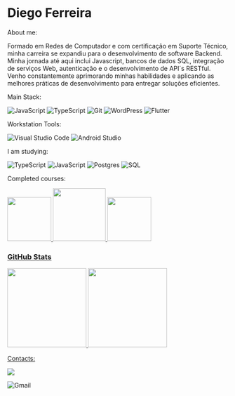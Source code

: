# Diego Ferreira

About me:

Formado em Redes de Computador e com certificação em Suporte Técnico, minha carreira se expandiu para o desenvolvimento de software Backend. Minha jornada até aqui inclui Javascript, bancos de dados SQL, integração de serviços Web, autenticação e o desenvolvimento de API´s RESTful. Venho constantemente aprimorando minhas habilidades e aplicando as melhores práticas de desenvolvimento para entregar soluções eficientes.

Main Stack:

![JavaScript](https://img.shields.io/badge/javascript-%23323330.svg?style=for-the-badge&logo=javascript&logoColor=%23F7DF1E)
![TypeScript](https://img.shields.io/badge/typescript-%23007ACC.svg?style=for-the-badge&logo=typescript&logoColor=white)
![Git](https://img.shields.io/badge/git-%23F05033.svg?style=for-the-badge&logo=git&logoColor=white)
![WordPress](https://img.shields.io/badge/WordPress-%23117AC9.svg?style=for-the-badge&logo=WordPress&logoColor=white)
![Flutter](https://img.shields.io/badge/Flutter-%2302569B.svg?style=for-the-badge&logo=Flutter&logoColor=white)

Workstation Tools:

![Visual Studio Code](https://img.shields.io/badge/Visual%20Studio%20Code-0078d7.svg?style=for-the-badge&logo=visual-studio-code&logoColor=white)
![Android Studio](https://img.shields.io/badge/Android%20Studio-3DDC84.svg?style=for-the-badge&logo=android-studio&logoColor=white)

I am studying:

![TypeScript](https://img.shields.io/badge/typescript-%23007ACC.svg?style=for-the-badge&logo=typescript&logoColor=white)
![JavaScript](https://img.shields.io/badge/javascript-%23323330.svg?style=for-the-badge&logo=javascript&logoColor=%23F7DF1E)
![Postgres](https://img.shields.io/badge/postgres-%23316192.svg?style=for-the-badge&logo=postgresql&logoColor=white)
![SQL](https://img.shields.io/badge/sql-%23316192.svg?style=for-the-badge&logo=postgresql&logoColor=white)


Completed courses:

<a href="https://cubos.academy/cursos/desenvolvimento-de-software">
<img height= "100em" src= "https://img.youtube.com/vi/U76V693yhug/hqdefault.jpg">

<a href="https://www.coursera.org/professional-certificates/suporte-em-ti-do-google">
<img height= "120em" src="https://images.credly.com/images/0ab768d9-dda0-439e-aeef-edfa6e0f3579/image.png">

<a href="https://portal.anhembi.br/graduacao/redes-de-computadores/">
<img height= "100" src="https://s1.static.brasilescola.uol.com.br/be/vestibular/-58481b365e2ed.png">



### GitHub Stats
<div>
<a href="https://github.com/diegoredeti">
<img height="180em" src="https://github-readme-stats.vercel.app/api/top-langs/?username=diegoredeti&layout=compact&langs_count=7&theme=dracula"/>
<img height="180em" src="https://github-readme-stats.vercel.app/api?username=diegoredeti&show_icons=true&theme=dracula&include_all_commits=true&count_private=true"/>
</div>

Contacts:
<div>
<a href="https://www.linkedin.com/in/ferreiramaia" target="_blank"><img src="https://img.shields.io/badge/-LinkedIn-%230077B5?style=for-the-badge&logo=linkedin&logoColor=white" target="_blank"></a>   
</div>

![Gmail](https://img.shields.io/badge/Gmail-D14836?style=for-the-badge&logo=gmail&logoColor=white)

